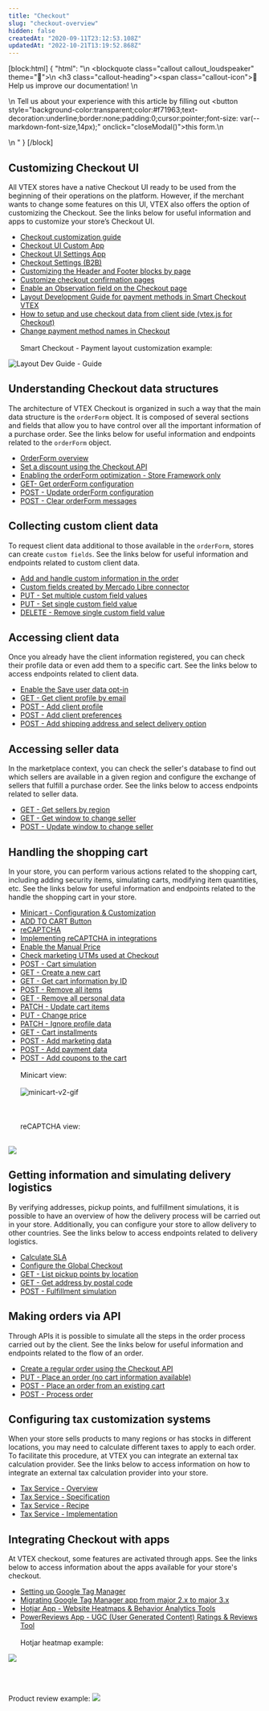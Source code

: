 ```yaml
---
title: "Checkout"
slug: "checkout-overview"
hidden: false
createdAt: "2020-09-11T23:12:53.108Z"
updatedAt: "2022-10-21T13:19:52.868Z"
---
```

[block:html]
{
  "html": "<style>\n    .markdown-body .callout[theme=\"📣\"] {\n    --icon: \"\\f0a1\";\n    --icon-color: #142032;\n    --border: #142032;\n    --background: #f8f7fc;\n    --text: #4a596b;\n    }\n  </style>\n  <blockquote class=\"callout callout_loudspeaker\" theme=\"📣\">\n    <h3 class=\"callout-heading\"><span class=\"callout-icon\">📣</span>Help us improve our documentation! </h3>\n      <p>\n      Tell us about your experience with this article by filling out <button style=\"background-color:transparent;color:#f71963;text-decoration:underline;border:none;padding:0;cursor:pointer;font-size: var(--markdown-font-size,14px);\" onclick=\"closeModal()\">this form.</button>\n      </p>\n  </blockquote>"
}
[/block]
## Customizing Checkout UI 

All VTEX stores have a native Checkout UI ready to be used from the beginning of their operations on the platform. However, if the merchant wants to change some features on this UI, VTEX also offers the option of customizing the Checkout. See the links below for useful information and apps to customize your store’s Checkout UI.

* [Checkout customization guide](https://developers.vtex.com/vtex-rest-api/docs/checkout-customization-guide)
* [Checkout UI Custom App](https://developers.vtex.com/vtex-developer-docs/docs/vtex-checkout-ui-custom-v0)
* [Checkout UI Settings App](https://developers.vtex.com/vtex-developer-docs/docs/vtex-checkout-ui-settings)
* [Checkout Settings (B2B)](https://developers.vtex.com/vtex-developer-docs/docs/vtex-b2b-checkout-settings)
* [Customizing the Header and Footer blocks by page](https://developers.vtex.com/vtex-developer-docs/docs/vtex-io-documentation-customizing-the-header-and-footer-blocks-by-page)
* [Customize checkout confirmation pages](https://developers.vtex.com/vtex-rest-api/docs/customize-checkout-confirmation-pages)
* [Enable an Observation field on the Checkout page](https://developers.vtex.com/vtex-rest-api/docs/enable-an-observation-field-on-the-checkout-page)
* [Layout Development Guide for payment methods in Smart Checkout VTEX](https://developers.vtex.com/vtex-rest-api/docs/layout-development-guide-for-payment-methods-in-smart-checkout-vtex)
* [How to setup and use checkout data from client side (vtex.js for Checkout)](https://developers.vtex.com/vtex-rest-api/docs/vtexjs-for-checkout)
* [Change payment method names in Checkout](https://developers.vtex.com/vtex-rest-api/docs/change-payment-method-names-in-checkout)<br></br>
Smart Checkout - Payment layout customization example:

![Layout Dev Guide - Guide](https://cdn.jsdelivr.net/gh/vtexdocs/dev-portal-content@readme-docs/docs/guides/Getting%20Started/4767f4f-Layout_Dev_Guide_-_Guide_29.gif)

## Understanding Checkout data structures

The architecture of VTEX Checkout is organized in such a way that the main data structure is the `orderForm` object. It is composed of several sections and fields that allow you to have control over all the important information of a purchase order. See the links below for useful information and endpoints related to the `orderForm` object.

* [OrderForm overview](https://developers.vtex.com/vtex-rest-api/reference/orderform-fields)
* [Set a discount using the Checkout API](https://developers.vtex.com/vtex-rest-api/docs/set-a-discount-using-the-checkout-api)
* [Enabling the orderForm optimization - Store Framework only](https://developers.vtex.com/vtex-developer-docs/docs/vtex-io-documentation-enabling-order-form-optimization)
* [GET- Get orderForm configuration](https://developers.vtex.com/vtex-rest-api/reference/getorderformconfiguration)
* [POST - Update orderForm configuration](https://developers.vtex.com/vtex-rest-api/reference/updateorderformconfiguration)
* [POST - Clear orderForm messages](https://developers.vtex.com/vtex-rest-api/reference/clearorderformmessages)

## Collecting custom client data

To request client data additional to those available in the `orderForm`, stores can create `custom fields`. See the links below for useful information and endpoints related to custom client data.

* [Add and handle custom information in the order](add-and-handle-custom-information-in-the-order)
* [Custom fields created by Mercado Libre connector](https://developers.vtex.com/vtex-rest-api/docs/get-payment-data-mercado-libre-orders-api#understanding-customdata)
* [PUT - Set multiple custom field values](https://developers.vtex.com/vtex-rest-api/reference/setmultiplecustomfieldvalues)
* [PUT - Set single custom field value](https://developers.vtex.com/vtex-rest-api/reference/setsinglecustomfieldvalue)
* [DELETE - Remove single custom field value](https://developers.vtex.com/vtex-rest-api/reference/removesinglecustomfieldvalue)

## Accessing client data

Once you already have the client information registered, you can check their profile data or even add them to a specific cart. See the links below to access endpoints related to client data.

* [Enable the Save user data opt-in](https://developers.vtex.com/vtex-rest-api/docs/enable-the-save-user-data-opt-in)
* [GET - Get client profile by email](https://developers.vtex.com/vtex-rest-api/reference/getclientprofilebyemail)
* [POST - Add client profile](https://developers.vtex.com/vtex-rest-api/reference/addclientprofile)
* [POST - Add client preferences](https://developers.vtex.com/vtex-rest-api/reference/addclientpreferences)
* [POST - Add shipping address and select delivery option](https://developers.vtex.com/vtex-rest-api/reference/addshippingaddress)

## Accessing seller data

In the marketplace context, you can check the seller's database to find out which sellers are available in a given region and configure the exchange of sellers that fulfill a purchase order. See the links below to access endpoints related to seller data.

* [GET - Get sellers by region](https://developers.vtex.com/vtex-rest-api/reference/getsellersbyregion)
* [GET - Get window to change seller](https://developers.vtex.com/vtex-rest-api/reference/getwindowtochangeseller)
* [POST - Update window to change seller](https://developers.vtex.com/vtex-rest-api/reference/updatewindowtochangeseller)

## Handling the shopping cart

In your store, you can perform various actions related to the shopping cart, including adding security items, simulating carts, modifying item quantities, etc. See the links below for useful information and endpoints related to the handle the shopping cart in your store.

* [Minicart - Configuration & Customization](https://developers.vtex.com/vtex-developer-docs/docs/vtex-minicart)
* [ADD TO CART Button](https://developers.vtex.com/vtex-developer-docs/docs/vtex-add-to-cart-button#configuration)
* [reCAPTCHA](https://developers.vtex.com/vtex-rest-api/docs/recaptcha)
* [Implementing reCAPTCHA in integrations](https://developers.vtex.com/vtex-rest-api/docs/implementing-recaptcha-in-integrations)
* [Enable the Manual Price](https://developers.vtex.com/vtex-rest-api/docs/enable-the-manual-price)
* [Check marketing UTMs used at Checkout](https://developers.vtex.com/vtex-rest-api/docs/check-marketing-utms-used-at-checkout)
* [POST - Cart simulation](https://developers.vtex.com/vtex-rest-api/reference/cartsimulation)
* [GET - Create a new cart](https://developers.vtex.com/vtex-rest-api/reference/createanewcart)
* [GET - Get cart information by ID](https://developers.vtex.com/vtex-rest-api/reference/getcartinformationbyid)
* [POST - Remove all items](https://developers.vtex.com/vtex-rest-api/reference/removeallitems)
* [GET - Remove all personal data](https://developers.vtex.com/vtex-rest-api/reference/removeallpersonaldata)
* [PATCH - Update cart items](https://developers.vtex.com/vtex-rest-api/reference/itemsupdate)
* [PUT - Change price](https://developers.vtex.com/vtex-rest-api/reference/pricechange)
* [PATCH - Ignore profile data](https://developers.vtex.com/vtex-rest-api/reference/ignoreprofiledata)
* [GET - Cart installments](https://developers.vtex.com/vtex-rest-api/reference/getcartinstallments)
* [POST - Add marketing data](https://developers.vtex.com/vtex-rest-api/reference/addmarketingdata)
* [POST - Add payment data](https://developers.vtex.com/vtex-rest-api/reference/addpaymentdata)
* [POST - Add coupons to the cart](https://developers.vtex.com/vtex-rest-api/reference/addcoupons)
<br></br>
Minicart view:
<br></br>
![minicart-v2-gif](https://cdn.jsdelivr.net/gh/vtexdocs/dev-portal-content@readme-docs/docs/guides/Getting%20Started/52087100/73321194-7f477e80-4220-11ea-844b-f24d1c10363c_114.gif)
<br></br>
<br></br>
reCAPTCHA view:
<br></br>     

![](https://cdn.jsdelivr.net/gh/vtexdocs/dev-portal-content@readme-docs/docs/guides/Getting%20Started/5d0eb13-newCaptchaAnchor_104.gif)

## Getting information and simulating delivery logistics

By verifying addresses, pickup points, and fulfillment simulations, it is possible to have an overview of how the delivery process will be carried out in your store. Additionally, you can configure your store to allow delivery to other countries. See the links below to access endpoints related to delivery logistics.

* [Calculate SLA](https://developers.vtex.com/vtex-rest-api/reference/calculatesla)
* [Configure the Global Checkout](https://developers.vtex.com/vtex-rest-api/docs/configure-the-global-checkout)
* [GET - List pickup points by location](https://developers.vtex.com/vtex-rest-api/reference/listpickupppointsbylocation)
* [GET - Get address by postal code](https://developers.vtex.com/vtex-rest-api/reference/getaddressbypostalcode)
* [POST - Fulfillment simulation](https://developers.vtex.com/vtex-rest-api/reference/fulfillment-simulation#request-body-example---checkout-simulation)

## Making orders via API

Through APIs it is possible to simulate all the steps in the order process carried out by the client. See the links below for useful information and endpoints related to the flow of an order.

* [Create a regular order using the Checkout API](https://developers.vtex.com/vtex-rest-api/docs/create-a-regular-order-using-the-checkout-api)
* [PUT - Place an order (no cart information available)](https://developers.vtex.com/vtex-rest-api/reference/placeorder)
* [POST - Place an order from an existing cart](https://developers.vtex.com/vtex-rest-api/reference/placeorderfromexistingorderform)
* [POST - Process order](https://developers.vtex.com/vtex-rest-api/reference/processorder)

## Configuring tax customization systems

When your store sells products to many regions or has stocks in different locations, you may need to calculate different taxes to apply to each order. To facilitate this procedure, at VTEX you can integrate an external tax calculation provider. See the links below to access information on how to integrate an external tax calculation provider into your store.

* [Tax Service - Overview](https://developers.vtex.com/vtex-rest-api/docs/tax-services-overview)
* [Tax Service - Specification](https://developers.vtex.com/vtex-rest-api/docs/tax-services-specification#checkout-configuration)
* [Tax Service - Recipe](https://developers.vtex.com/vtex-rest-api/docs/tax-services-recipe)
* [Tax Service - Implementation](https://developers.vtex.com/vtex-rest-api/docs/tax-services-reference-implementation)

## Integrating Checkout with apps

At VTEX checkout, some features are activated through apps. See the links below to access information about the apps available for your store's checkout.

* [Setting up Google Tag Manager](https://developers.vtex.com/vtex-developer-docs/docs/vtex-io-documentation-setting-up-google-tag-manager#creating-variables)
* [Migrating Google Tag Manager app from major 2.x to major 3.x](https://developers.vtex.com/vtex-developer-docs/docs/vtex-io-documentation-migrating-google-tag-manager-app#before-you-start)
* [Hotjar App - Website Heatmaps & Behavior Analytics Tools](https://developers.vtex.com/vtex-developer-docs/docs/vtex-hotjar)
* [PowerReviews App - UGC (User Generated Content) Ratings & Reviews Tool](https://developers.vtex.com/vtex-developer-docs/docs/vtex-powerreviews)
<br></br>
Hotjar heatmap example:

![](https://cdn.jsdelivr.net/gh/vtexdocs/dev-portal-content@readme-docs/docs/guides/Getting%20Started/df6d1e8-Hotjar_heatmap_example_147.png)

<br></br>

Product review example:
![](https://cdn.jsdelivr.net/gh/vtexdocs/dev-portal-content@readme-docs/docs/guides/Getting%20Started/ac54295-Shop-for-Soft-Clean-Silky-Hydrating-Lotion-by-Estee-Lauder-Shoppers-Drug-Mart-copy-1009x1024_150.png)
